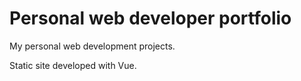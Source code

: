 # Personal web developer portfolio

My personal web development projects.

Static site developed with Vue.
